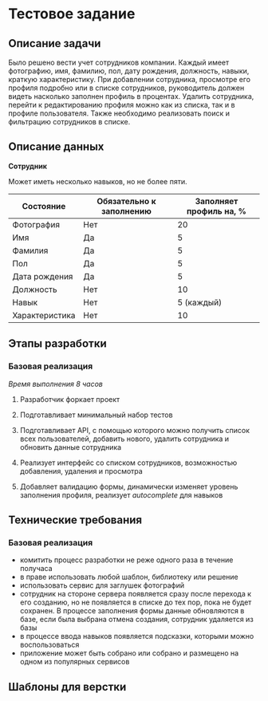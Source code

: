 # Тестовое задание
## Описание задачи
Было решено вести учет сотрудников компании. Каждый имеет фотографию, имя, фамилию, пол, дату рождения, должность, навыки, краткую характеристику. При добавлении сотрудника, просмотре его профиля подробно или в списке сотрудников, руководитель должен видеть насколько заполнен профиль в процентах. Удалить сотрудника, перейти к редактированию профиля можно как из списка, так и в профиле пользователя. Также необходимо реализовать поиск и фильтрацию сотрудников в списке.

## Описание данных
**Сотрудник**

Может иметь несколько навыков, но не более пяти.

Состояние | Обязательно к заполнению | Заполняет профиль на, %
----------|--------------------------|------------------------
Фотография | Нет | 20
Имя | Да | 5
Фамилия | Да | 5
Пол | Да | 5
Дата рождения | Да | 5
Должность | Нет | 10
Навык | Нет | 5 (каждый)
Характеристика | Нет | 10

## Этапы разработки
### Базовая реализация
*Время выполнения 8 часов*

1. Разработчик форкает проект

2. Подготавливает минимальный набор тестов

3. Подготавливает API, с помощью которого можно получить список всех пользователей, добавить нового, удалить сотрудника и обновить данные сотрудника

4. Реализует интерфейс со списком сотрудников, возможностью добавления, удаления и просмотра

5. Добавляет валидацию формы, динамически изменяет уровень заполнения профиля, реализует *autocomplete* для навыков

## Технические требования
### Базовая реализация
* комитить процесс разработки не реже одного раза в течение получаса
* в праве использовать любой шаблон, библиотеку или решение
* использовать сервис для заглушек фотографий
* сотрудник на стороне сервера появляется сразу после перехода к его созданию, но не появляется в списке до тех пор, пока не будет сохранен. В процессе заполнения формы данные обновляются в базе, если была выбрана отмена создания, сотрудник удаляется из базы
* в процессе ввода навыков появляется подсказки, которыми можно воспользоваться
* приложение может быть собрано или собрано и размещено на одном из популярных сервисов

## Шаблоны для верстки
